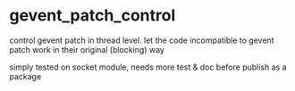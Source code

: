 # gevent_patch_control
control gevent patch in thread level. let the code incompatible to gevent patch work in their original (blocking) way

simply tested on socket module, needs more test & doc before publish as a package
